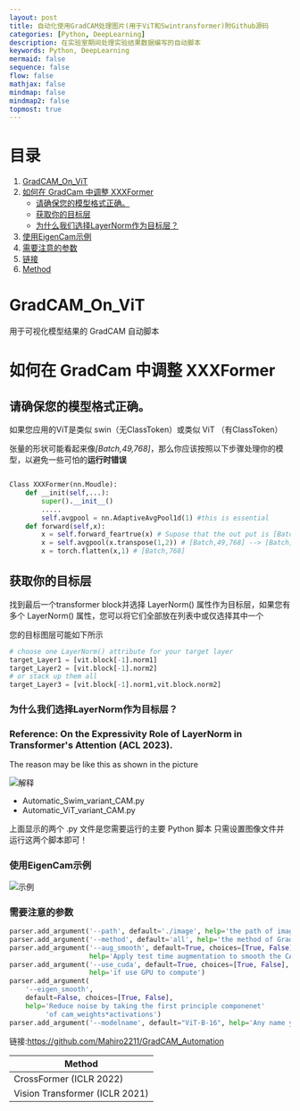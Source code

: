 ```yaml
---
layout: post
title: 自动化使用GradCAM处理图片(用于ViT和Swintransformer)附Github源码
categories: [Python, DeepLearning]
description: 在实验室期间处理实验结果数据编写的自动脚本
keywords: Python, DeepLearning
mermaid: false
sequence: false
flow: false
mathjax: false
mindmap: false
mindmap2: false
topmost: true
---
```

# 目录
1. [GradCAM_On_ViT](#gradcam_on_vit)
2. [如何在 GradCam 中调整 XXXFormer](#如何在-gradcam-中调整-xxxformer)
   - [请确保您的模型格式正确。](#请确保您的模型格式正确)
   - [获取你的目标层](#获取你的目标层)
   - [为什么我们选择LayerNorm作为目标层？](#为什么我们选择layernorm作为目标层)
3. [使用EigenCam示例](#使用eigencam示例)
4. [需要注意的参数](#需要注意的参数)
5. [链接](#链接)
6. [Method](#method)


# GradCAM_On_ViT
用于可视化模型结果的 GradCAM 自动脚本
# 如何在 GradCam 中调整 XXXFormer
## 请确保您的模型格式正确。
<p>如果您应用的ViT是类似 swin（无ClassToken）或类似 ViT （有ClassToken）
  </p>
  <p>张量的形状可能看起来像<em>[Batch,49,768]</em>，那么你应该按照以下步骤处理你的模型，以避免一些可怕的<strong>运行时错误</strong>
  </p>
 
```python

Class XXXFormer(nn.Moudle):
    def __init(self,...):
        super().__init__()
        .....
        self.avgpool = nn.AdaptiveAvgPool1d(1) #this is essential
    def forward(self,x):
        x = self.forward_feartrue(x) # Supose that the out put is [Batch,49,768]
        x = self.avgpool(x.transpose(1,2)) # [Batch,49,768] --> [Batch,768,49] --> [Batch,768,1]
        x = torch.flatten(x,1) # [Batch,768]
```

## 获取你的目标层
<p>找到最后一个transformer block并选择 LayerNorm() 属性作为目标层，如果您有多个 LayerNorm() 属性，您可以将它们全部放在列表中或仅选择其中一个</p>
<p>您的目标图层可能如下所示</p>
 
 ```python
# choose one LayerNorm() attribute for your target layer
target_Layer1 = [vit.block[-1].norm1]
target_Layer2 = [vit.block[-1].norm2]
# or stack up them all
target_Layer3 = [vit.block[-1].norm1,vit.block.norm2]
 ```
### 为什么我们选择LayerNorm作为目标层？ 
### Reference: On the Expressivity Role of LayerNorm in Transformer's Attention (ACL 2023).
<p>The reason may be like this as shown in the picture</p>

![解释](https://i-blog.csdnimg.cn/blog_migrate/ba54f0d12cee47fb781cf0cd75219d06.png)





* Automatic_Swim_variant_CAM.py
* Automatic_ViT_variant_CAM.py
 
上面显示的两个 .py 文件是您需要运行的主要 Python 脚本
只需设置图像文件并运行这两个脚本即可！

### 使用EigenCam示例

![示例](https://i-blog.csdnimg.cn/blog_migrate/79a933298151bc3dcd0c57479d236d51.png)




### 需要注意的参数

```python
parser.add_argument('--path', default='./image', help='the path of image')
parser.add_argument('--method', default='all', help='the method of GradCam can be specific ,default all')
parser.add_argument('--aug_smooth', default=True, choices=[True, False],
                    help='Apply test time augmentation to smooth the CAM')
parser.add_argument('--use_cuda', default=True, choices=[True, False],
                    help='if use GPU to compute')
parser.add_argument(
    '--eigen_smooth',
    default=False, choices=[True, False],
    help='Reduce noise by taking the first principle componenet'
         'of cam_weights*activations')
parser.add_argument('--modelname', default="ViT-B-16", help='Any name you want')
```

链接:https://github.com/Mahiro2211/GradCAM_Automation

|Method|
|-----|
| CrossFormer (ICLR 2022) |
| Vision Transformer (ICLR 2021) |


